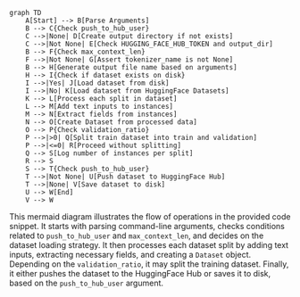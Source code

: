 ```mermaid
graph TD
    A[Start] --> B[Parse Arguments]
    B --> C{Check push_to_hub_user}
    C -->|None| D[Create output directory if not exists]
    C -->|Not None| E[Check HUGGING_FACE_HUB_TOKEN and output_dir]
    B --> F{Check max_context_len}
    F -->|Not None| G[Assert tokenizer_name is not None]
    B --> H[Generate output file name based on arguments]
    H --> I{Check if dataset exists on disk}
    I -->|Yes| J[Load dataset from disk]
    I -->|No| K[Load dataset from HuggingFace Datasets]
    K --> L[Process each split in dataset]
    L --> M[Add text inputs to instances]
    M --> N[Extract fields from instances]
    N --> O[Create Dataset from processed data]
    O --> P{Check validation_ratio}
    P -->|>0| Q[Split train dataset into train and validation]
    P -->|<=0| R[Proceed without splitting]
    Q --> S[Log number of instances per split]
    R --> S
    S --> T{Check push_to_hub_user}
    T -->|Not None| U[Push dataset to HuggingFace Hub]
    T -->|None| V[Save dataset to disk]
    U --> W[End]
    V --> W
```
This mermaid diagram illustrates the flow of operations in the provided code snippet. It starts with parsing command-line arguments, checks conditions related to `push_to_hub_user` and `max_context_len`, and decides on the dataset loading strategy. It then processes each dataset split by adding text inputs, extracting necessary fields, and creating a `Dataset` object. Depending on the `validation_ratio`, it may split the training dataset. Finally, it either pushes the dataset to the HuggingFace Hub or saves it to disk, based on the `push_to_hub_user` argument.